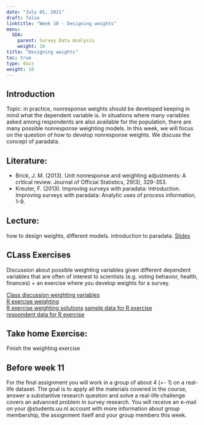 ```yaml
---
date: "July 05, 2021"
draft: false
linktitle: "Week 10 - Designing weights"
menu:
  SDA:
    parent: Survey Data Analysis
    weight: 10
title: "Designing weights"
toc: true
type: docs
weight: 10
---
```


## Introduction

Topic: in practice, nonresponse weights should be developed keeping in mind what the dependent variable is. In situations where many variables asked among respondents are also available for the population, there are many possible nonresponse weighting models. In this week, we will focus on the question of how to develop nonresponse weights. We discuss the concept of paradata.

## Literature: 
-	Brick, J. M. (2013). Unit nonresponse and weighting adjustments: A critical review. Journal of Official Statistics, 29(3), 329-353.
-	Kreuter, F. (2013). Improving surveys with paradata: Introduction. Improving surveys with paradata: Analytic uses of process information, 1-9.

## Lecture: 
how to design weights, different models.
introduction to paradata. 
[Slides](/files/SDA/week10lecture_week_45_designing_weights.pdf)

## CLass Exercises
Discussion about possible weighting variables given different dependent variables that are often of interest to scientists (e.g. voting behavior, health, finances) + an exercise where you develop weights for a survey.

[Class discussion weighting variables](/files/SDA/week10/thinking_weighting_variables.pdf)  
[R exercise weighting](/files/SDA/week10/class_exercise_week_10.pdf)  
[R exercise weighting solutions](/files/SDA/week10/class_exercise_week_10.Rmd)
[sample data for R exercise](/files/SDA/weel10/unit_non_response_information.RDS)  
[respondent data for R exercise](/files/SDA/week10/responders_data.RDS)  

## Take home Exercise: 
Finish the weighting exercise


## Before week 11

For the final assignment you will work in a group of about 4 (+- 1) on a real-life dataset. The goal is to apply all the materials covered in the course, answer a substantive research question and solve a real-life challenge covers an advanced problem in survey research. You will receive an e-mail on your @students.uu.nl account with more information about group membership, the assignment itself and your group members this week.



